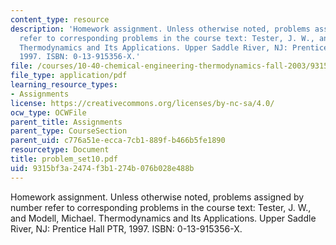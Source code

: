 ```yaml
---
content_type: resource
description: 'Homework assignment. Unless otherwise noted, problems assigned by number
  refer to corresponding problems in the course text: Tester, J. W., and Modell, Michael.
  Thermodynamics and Its Applications. Upper Saddle River, NJ: Prentice Hall PTR,
  1997. ISBN: 0-13-915356-X.'
file: /courses/10-40-chemical-engineering-thermodynamics-fall-2003/9315bf3a2474f3b1274b076b028e488b_problem_set10.pdf
file_type: application/pdf
learning_resource_types:
- Assignments
license: https://creativecommons.org/licenses/by-nc-sa/4.0/
ocw_type: OCWFile
parent_title: Assignments
parent_type: CourseSection
parent_uid: c776a51e-ecca-7cb1-889f-b466b5fe1890
resourcetype: Document
title: problem_set10.pdf
uid: 9315bf3a-2474-f3b1-274b-076b028e488b
---
```

Homework assignment. Unless otherwise noted, problems assigned by number refer to corresponding problems in the course text: Tester, J. W., and Modell, Michael. Thermodynamics and Its Applications. Upper Saddle River, NJ: Prentice Hall PTR, 1997. ISBN: 0-13-915356-X.